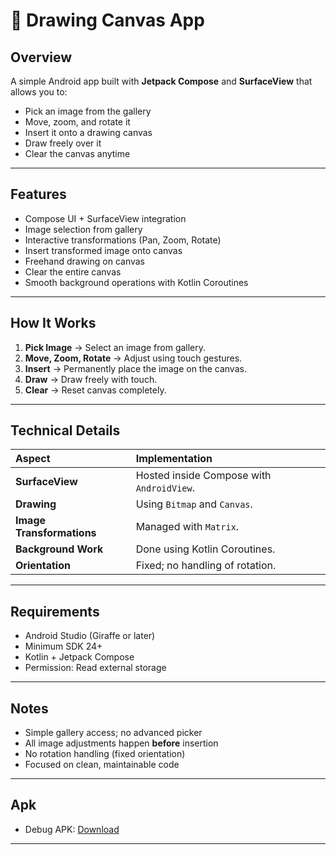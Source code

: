 # 🎨 Drawing Canvas App

## Overview

A simple Android app built with **Jetpack Compose** and **SurfaceView** that allows you to:

- Pick an image from the gallery
- Move, zoom, and rotate it
- Insert it onto a drawing canvas
- Draw freely over it
- Clear the canvas anytime

---

## Features

- Compose UI + SurfaceView integration
- Image selection from gallery
- Interactive transformations (Pan, Zoom, Rotate)
- Insert transformed image onto canvas
- Freehand drawing on canvas
- Clear the entire canvas
- Smooth background operations with Kotlin Coroutines

---

## How It Works

1. **Pick Image** → Select an image from gallery.
2. **Move, Zoom, Rotate** → Adjust using touch gestures.
3. **Insert** → Permanently place the image on the canvas.
4. **Draw** → Draw freely with touch.
5. **Clear** → Reset canvas completely.

---

## Technical Details

| Aspect                    | Implementation                            |
|:--------------------------|:------------------------------------------|
| **SurfaceView**           | Hosted inside Compose with `AndroidView`. |
| **Drawing**               | Using `Bitmap` and `Canvas`.              |
| **Image Transformations** | Managed with `Matrix`.                    |
| **Background Work**       | Done using Kotlin Coroutines.             |
| **Orientation**           | Fixed; no handling of rotation.           |

---

## Requirements

- Android Studio (Giraffe or later)
- Minimum SDK 24+
- Kotlin + Jetpack Compose
- Permission: Read external storage

---

## Notes

- Simple gallery access; no advanced picker
- All image adjustments happen **before** insertion
- No rotation handling (fixed orientation)
- Focused on clean, maintainable code

---

## Apk

* Debug APK: [Download](app-debug.apk)

---
